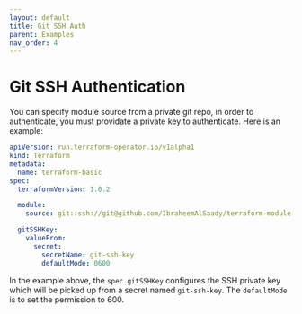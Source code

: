 ```yaml
---
layout: default
title: Git SSH Auth
parent: Examples
nav_order: 4
---
```


# Git SSH Authentication
You can specify module source from a private git repo, in order to authenticate, you must providate a private key to authenticate. Here is an example:

```yaml
apiVersion: run.terraform-operator.io/v1alpha1
kind: Terraform
metadata:
  name: terraform-basic
spec:
  terraformVersion: 1.0.2

  module:
    source: git::ssh://git@github.com/IbraheemAlSaady/terraform-module-test.git

  gitSSHKey:
    valueFrom:
      secret:
        secretName: git-ssh-key
        defaultMode: 0600
```

In the example above, the `spec.gitSSHKey` configures the SSH private key which will be picked up from a secret named `git-ssh-key`. The `defaultMode` is to set the permission to 600.